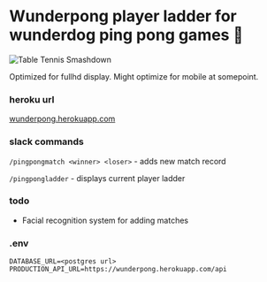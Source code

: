 # Wunderpong player ladder for wunderdog ping pong games 🏓

![Table Tennis Smashdown](https://i.imgur.com/fEtlmrI.png)

Optimized for fullhd display. Might optimize for mobile at somepoint.


### heroku url
[wunderpong.herokuapp.com](http://wunderpong.herokuapp.com/)

### slack commands

`/pingpongmatch <winner> <loser>` -  adds new match record

`/pingpongladder` - displays current player ladder


### todo

* Facial recognition system for adding matches


### .env
```
DATABASE_URL=<postgres url>
PRODUCTION_API_URL=https://wunderpong.herokuapp.com/api
```
